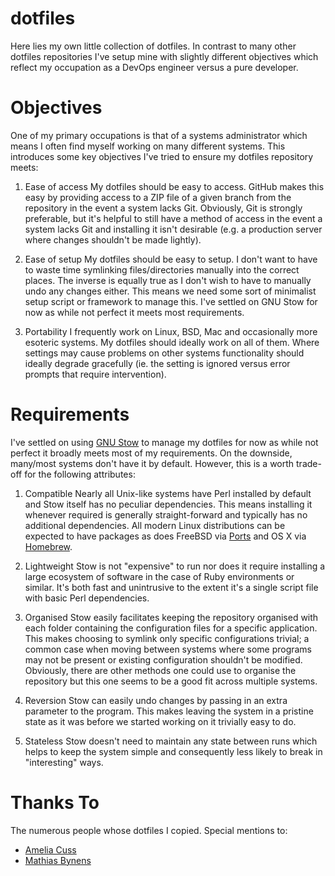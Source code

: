 dotfiles
========

Here lies my own little collection of dotfiles. In contrast to many other dotfiles repositories I've setup mine with slightly different objectives which reflect my occupation as a DevOps engineer versus a pure developer.


Objectives
==========

One of my primary occupations is that of a systems administrator which means I often find myself working on many different systems. This introduces some key objectives I've tried to ensure my dotfiles repository meets:

1. Ease of access
   My dotfiles should be easy to access. GitHub makes this easy by providing access to a ZIP file of a given branch from the repository in the event a system lacks Git. Obviously, Git is strongly preferable, but it's helpful to still have a method of access in the event a system lacks Git and installing it isn't desirable (e.g. a production server where changes shouldn't be made lightly).

2. Ease of setup
   My dotfiles should be easy to setup. I don't want to have to waste time symlinking files/directories manually into the correct places. The inverse is equally true as I don't wish to have to manually undo any changes either. This means we need some sort of minimalist setup script or framework to manage this. I've settled on GNU Stow for now as while not perfect it meets most requirements.

3. Portability
   I frequently work on Linux, BSD, Mac and occasionally more esoteric systems. My dotfiles should ideally work on all of them. Where settings may cause problems on other systems functionality should ideally degrade gracefully (ie. the setting is ignored versus error prompts that require intervention).


Requirements
============

I've settled on using [GNU Stow](http://www.gnu.org/software/stow/) to manage my dotfiles for now as while not perfect it broadly meets most of my requirements. On the downside, many/most systems don't have it by default. However, this is a worth trade-off for the following attributes:

1. Compatible
   Nearly all Unix-like systems have Perl installed by default and Stow itself has no peculiar dependencies. This means installing it whenever required is generally straight-forward and typically has no additional dependencies. All modern Linux distributions can be expected to have packages as does FreeBSD via [Ports](http://www.freshports.org/) and OS X via [Homebrew](http://brew.sh/).

2. Lightweight
   Stow is not "expensive" to run nor does it require installing a large ecosystem of software in the case of Ruby environments or similar. It's both fast and unintrusive to the extent it's a single script file with basic Perl dependencies.

3. Organised
   Stow easily facilitates keeping the repository organised with each folder containing the configuration files for a specific application. This makes choosing to symlink only specific configurations trivial; a common case when moving between systems where some programs may not be present or existing configuration shouldn't be modified. Obviously, there are other methods one could use to organise the repository but this one seems to be a good fit across multiple systems.

4. Reversion
   Stow can easily undo changes by passing in an extra parameter to the program. This makes leaving the system in a pristine state as it was before we started working on it trivially easy to do.

5. Stateless
   Stow doesn't need to maintain any state between runs which helps to keep the system simple and consequently less likely to break in "interesting" ways.


Thanks To
=========

The numerous people whose dotfiles I copied. Special mentions to:

* [Amelia Cuss](https://github.com/kivikakk)
* [Mathias Bynens](https://github.com/mathiasbynens)
